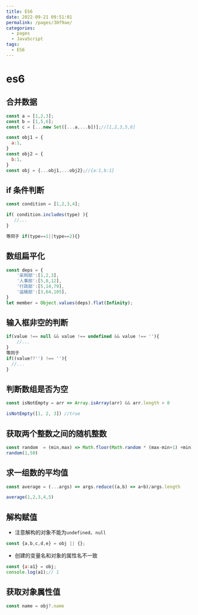 ```yaml
---
title: ES6
date: 2022-09-21 09:51:01
permalink: /pages/30f9ae/
categories:
  - pages
  - JavaScript
tags:
  - ES6
---
```


# es6

## 合并数据

```js
const a = [1,2,3];
const b = [1,5,6];
const c = [...new Set([...a,...b])];//[1,2,3,5,6]

const obj1 = {
  a:1,
}
const obj2 = {
  b:1,
}
const obj = {...obj1,...obj2};//{a:1,b:1}
```

## if 条件判断

```js
const condition = [1,2,3,4];

if( condition.includes(type) ){
   //...
}

等同于 if(type==1||type==2){}
```

## 数组扁平化

```js
const deps = {
    '采购部':[1,2,3],
    '人事部':[5,8,12],
    '行政部':[5,14,79],
    '运输部':[3,64,105],
}
let member = Object.values(deps).flat(Infinity);
```

## 输入框非空的判断

```js
if(value !== null && value !== undefined && value !== ''){
    //...
}
等同于
if((value??'') !== ''){
  //...
}
```

## 判断数组是否为空

```js
const isNotEmpty = arr => Array.isArray(arr) && arr.length > 0

isNotEmpty([1, 2, 3]) //true
```

## 获取两个整数之间的随机整数

```js
const random  = (min,max) => Math.floor(Math.random * (max-min+1) +min)
random(1,50)
```

## 求一组数的平均值

```js
const average = (...args) => args.reduce((a,b) => a+b)/args.length

average(1,2,3,4,5)
```

## 解构赋值

- 注意解构的对象不能为`undefined`、`null`

```js
const {a,b,c,d,e} = obj || {};
```

- 创建的变量名和对象的属性名不一致

```js
const {a:a1} = obj;
console.log(a1);// 1
```

## 获取对象属性值

```js
const name = obj?.name
```

